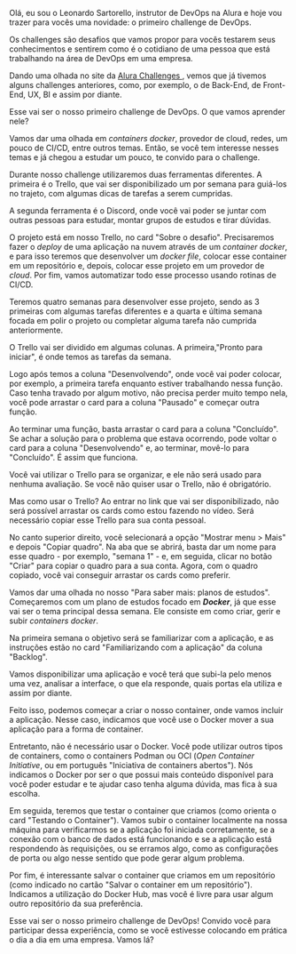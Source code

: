 Olá, eu sou o Leonardo Sartorello, instrutor de DevOps na Alura e hoje vou trazer para vocês uma novidade: o primeiro challenge de DevOps.

Os challenges são desafios que vamos propor para vocês testarem seus conhecimentos e sentirem como é o cotidiano de uma pessoa que está trabalhando na área de DevOps em uma empresa.

Dando uma olhada no site da <a href="https://www.alura.com.br/challenges"> Alura Challenges </a>, vemos que já tivemos alguns challenges anteriores, como, por exemplo, o de Back-End, de Front-End, UX, BI e assim por diante. 

Esse vai ser o nosso primeiro challenge de DevOps. O que vamos aprender nele?

Vamos dar uma olhada em *containers docker*, provedor de cloud, redes, um pouco de CI/CD, entre outros temas. Então, se você tem interesse nesses temas e já chegou a estudar um pouco, te convido para o challenge.

Durante nosso challenge utilizaremos duas ferramentas diferentes. A primeira é o Trello, que vai ser disponibilizado um por semana para guiá-los no trajeto, com algumas dicas de tarefas a serem cumpridas. 

A segunda ferramenta é o Discord, onde você vai poder se juntar com outras pessoas para estudar, montar grupos de estudos e tirar dúvidas. 

O projeto está em nosso Trello, no card "Sobre o desafio". Precisaremos fazer o *deploy* de uma aplicação na nuvem através de um *container docker*, e para isso teremos que desenvolver um *docker file*, colocar esse container em um repositório e, depois, colocar esse projeto em um provedor de *cloud*.  Por fim, vamos automatizar todo esse processo usando rotinas de CI/CD. 

Teremos quatro semanas para desenvolver esse projeto, sendo as 3 primeiras com algumas tarefas diferentes e a quarta e última semana focada em polir o projeto ou completar alguma tarefa não cumprida anteriormente.

O Trello vai ser dividido em algumas colunas. A primeira,"Pronto para iniciar", é onde temos as tarefas da semana. 

Logo após temos a coluna "Desenvolvendo", onde você vai poder colocar, por exemplo, a primeira tarefa enquanto estiver trabalhando nessa função. Caso tenha travado  por algum motivo, não precisa perder muito tempo nela, você pode arrastar o card para a coluna "Pausado" e começar outra função. 

Ao terminar uma função, basta arrastar o card para a coluna "Concluído". Se achar a solução para o problema que estava ocorrendo, pode voltar o card para a coluna "Desenvolvendo" e, ao terminar, movê-lo para "Concluído". É assim que funciona.

Você vai utilizar o Trello para se organizar, e ele não será usado para nenhuma avaliação. Se você não quiser usar o Trello, não é obrigatório.

Mas como usar o Trello? Ao entrar no link que vai ser disponibilizado, não será possível arrastar os cards como estou fazendo no vídeo. Será necessário copiar esse Trello para sua conta pessoal.

No canto superior direito, você selecionará a opção "Mostrar menu > Mais" e depois "Copiar quadro". Na aba que se abrirá, basta dar um nome para esse quadro - por exemplo, "semana 1" - e, em seguida, clicar no botão "Criar" para copiar o quadro para a sua conta. Agora, com o quadro copiado, você vai conseguir arrastar os cards como preferir.

Vamos dar uma olhada no nosso "Para saber mais: planos de estudos". Começaremos com um plano de estudos focado em ***Docker***, já que esse vai ser o tema principal dessa semana. Ele consiste em como criar, gerir e subir *containers docker*. 

Na primeira semana o objetivo será se familiarizar com a aplicação, e as instruções estão no card "Familiarizando com a aplicação" da coluna "Backlog".

Vamos disponibilizar uma aplicação e você terá que subi-la pelo menos uma vez, analisar a interface, o que ela responde, quais portas ela utiliza e assim por diante. 

Feito isso, podemos começar a criar o nosso container, onde vamos incluir a aplicação. Nesse caso, indicamos que você use o Docker mover a sua aplicação para a forma de container. 

Entretanto, não é necessário usar o Docker. Você pode utilizar outros tipos de containers, como o containers Podman ou OCI (*Open Container Initiative*, ou em português "Iniciativa de containers abertos"). Nós indicamos o Docker por ser o que possui mais conteúdo disponível para você poder estudar e te ajudar caso tenha alguma dúvida, mas fica à sua escolha. 

Em seguida, teremos que testar o container que criamos (como orienta o card "Testando o Container"). Vamos subir o container localmente na nossa máquina para verificarmos se a aplicação foi iniciada corretamente, se a conexão com o banco de dados está funcionando e se a aplicação está respondendo às requisições, ou se erramos algo, como as configurações de porta ou algo nesse sentido que pode gerar algum problema.

Por fim, é interessante salvar o container que criamos em um repositório (como indicado no cartão "Salvar o container em um repositório"). Indicamos a utilização do Docker Hub, mas você é livre para usar algum outro repositório da sua preferência.

Esse vai ser o nosso primeiro challenge de DevOps! Convido você para participar dessa experiência, como se você estivesse colocando em prática o dia a dia em uma empresa. Vamos lá?

